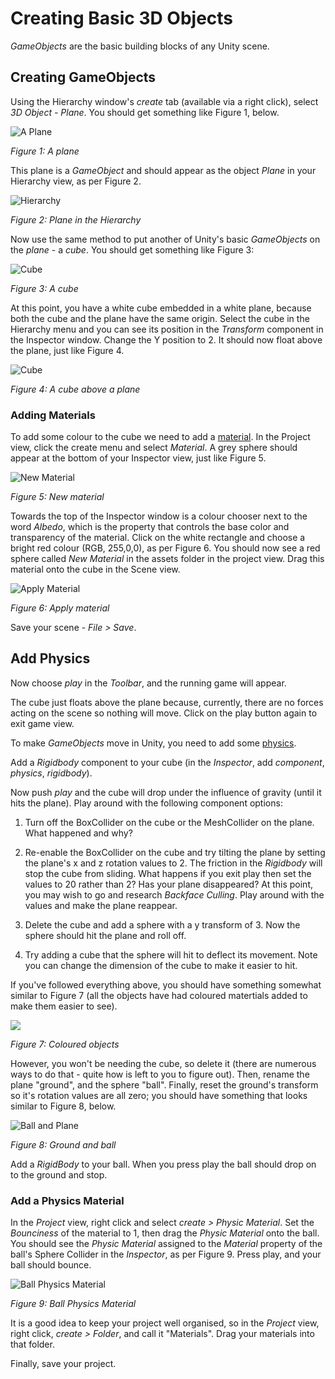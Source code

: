 # Creating Basic 3D Objects

_GameObjects_ are the basic building blocks of any Unity scene.

## Creating GameObjects

Using the Hierarchy window's _create_ tab (available via a right click), select _3D Object - Plane_. You should get something like Figure 1, below.

![A Plane](./images/plane.png)

_Figure 1: A plane_

This plane is a _GameObject_ and should appear as the object _Plane_ in your Hierarchy view, as per Figure 2.

![Hierarchy](./images/planeHierarchy.png)

_Figure 2: Plane in the Hierarchy_

Now use the same method to put another of Unity's basic _GameObjects_ on the _plane_ - a _cube_. You should get something like Figure 3:

![Cube](./images/planeAndCube.png)

_Figure 3: A cube_

At this point, you have a white cube embedded in a white plane, because both the cube and the plane have the same origin. Select the cube in the Hierarchy menu and you can see its position in the _Transform_ component in the Inspector window. Change the Y position to 2. It should now float above the plane, just like Figure 4.

![Cube](./images/cubeAbovePlane.png)

_Figure 4: A cube above a plane_

### Adding Materials

To add some colour to the cube we need to add a [material](./supplimentary/materials.md). In the Project view, click the create menu and select _Material_. A grey sphere should appear at the bottom of your Inspector view, just like Figure 5.

![New Material](./images/newMaterial.png)

_Figure 5: New material_

Towards the top of the Inspector window is a colour chooser next to the word _Albedo_, which is the property that controls the base color and transparency of the material. Click on the white rectangle and choose a bright red colour (RGB, 255,0,0), as per Figure 6. You should now see a red sphere called _New Material_ in the assets folder in the project view. Drag this material onto the cube in the Scene view.

![Apply Material](./images/applyMaterial.png)

_Figure 6: Apply material_

Save your scene - _File > Save_.

## Add Physics

Now choose _play_ in the _Toolbar_, and the running game will appear. 

The cube just floats above the plane because, currently, there are no forces acting on the scene so nothing will move. Click on the play button again to exit game view. 

To make _GameObjects_ move in Unity, you need to add some [physics](./supplimentary/3DPhysics.md).

Add a _Rigidbody_ component to your cube (in the _Inspector_, add _component_, _physics_, _rigidbody_).

Now push _play_ and the cube will drop under the influence of gravity (until it hits the plane). Play around with the following component options:

1. Turn off the BoxCollider on the cube or the MeshCollider on the plane. What happened and why?

2. Re-enable the BoxCollider on the cube and try tilting the plane by setting the plane's x and z rotation values to 2. The friction in the _Rigidbody_ will stop the cube from sliding. What happens if you exit play then set the values to 20 rather than 2? Has your plane disappeared? At this point, you may wish to go and research _Backface Culling_. Play around with the values and make the plane reappear.

3. Delete the cube and add a sphere with a y transform of 3. Now the sphere should hit the plane and roll off.

4. Try adding a cube that the sphere will hit to deflect its movement. Note you can change the dimension of the cube to make it easier to hit.

If you've followed everything above, you should have something somewhat similar to Figure 7 (all the objects have had coloured matertials added to make them easier to see). 

![](./images/colouredObjects.png)

_Figure 7: Coloured objects_ 

However, you won't be needing the cube, so delete it (there are numerous ways to do that - quite how is left to you to figure out). Then, rename the plane "ground", and the sphere "ball". Finally, reset the ground's transform so it's rotation values are all zero; you should have something that looks similar to Figure 8, below.

![Ball and Plane](./images/groundAndBall.png)

_Figure 8: Ground and ball_

Add a _RigidBody_ to your ball. When you press play the ball should drop on to the ground and stop.

### Add a Physics Material

In the _Project_ view, right click and select _create > Physic Material_. Set the _Bounciness_ of the material to 1, then drag the _Physic Material_ onto the ball. You should see the _Physic Material_ assigned to the _Material_ property of the ball's Sphere Collider in the _Inspector_, as per Figure 9. Press play, and your ball should bounce.

![Ball Physics Material](./images/ballPhsyicsMaterial.png)

_Figure 9: Ball Physics Material_

It is a good idea to keep your project well organised, so in the _Project_ view, right click, _create > Folder_, and call it "Materials". Drag your materials into that folder.

Finally, save your project.
